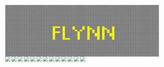 <div>
  <img align="left" width="490" height="165" src="Flynn_GOL_new.gif"/>
    <p>
      <img src="https://img.shields.io/badge/python-3670A0?style=for-the-badge&logo=python&logoColor=ffdd54"/>
      <img src="https://img.shields.io/badge/postgres-%23316192.svg?style=for-the-badge&logo=postgresql&logoColor=white"/>
      <img src="https://img.shields.io/badge/r-%23276DC3.svg?style=for-the-badge&logo=r&logoColor=white"/>
      <img src="https://img.shields.io/badge/jenkins-%232C5263.svg?style=for-the-badge&logo=jenkins&logoColor=white"/>
      <img src="https://img.shields.io/badge/sqlite-%2307405e.svg?style=for-the-badge&logo=sqlite&logoColor=white"/>
      <img src="https://img.shields.io/badge/docker-%230db7ed.svg?style=for-the-badge&logo=docker&logoColor=white"/>
      <img src="https://img.shields.io/badge/shell_script-%23121011.svg?style=for-the-badge&logo=gnu-bash&logoColor=white"/>
      <img src="https://img.shields.io/badge/flask-%23000.svg?style=for-the-badge&logo=flask&logoColor=white"/>
      <img src="https://img.shields.io/badge/github-%23121011.svg?style=for-the-badge&logo=github&logoColor=white"/>
      <img src="https://img.shields.io/badge/git-%23F05033.svg?style=for-the-badge&logo=git&logoColor=white"/>
      <img src="https://img.shields.io/badge/TensorFlow-%23FF6F00.svg?style=for-the-badge&logo=TensorFlow&logoColor=white"/>
      <img src="https://img.shields.io/badge/scikit--learn-%23F7931E.svg?style=for-the-badge&logo=scikit-learn&logoColor=white"/>
      <img src="https://img.shields.io/badge/latex-%23008080.svg?style=for-the-badge&logo=latex&logoColor=white"/>
    </p>
  </div>

